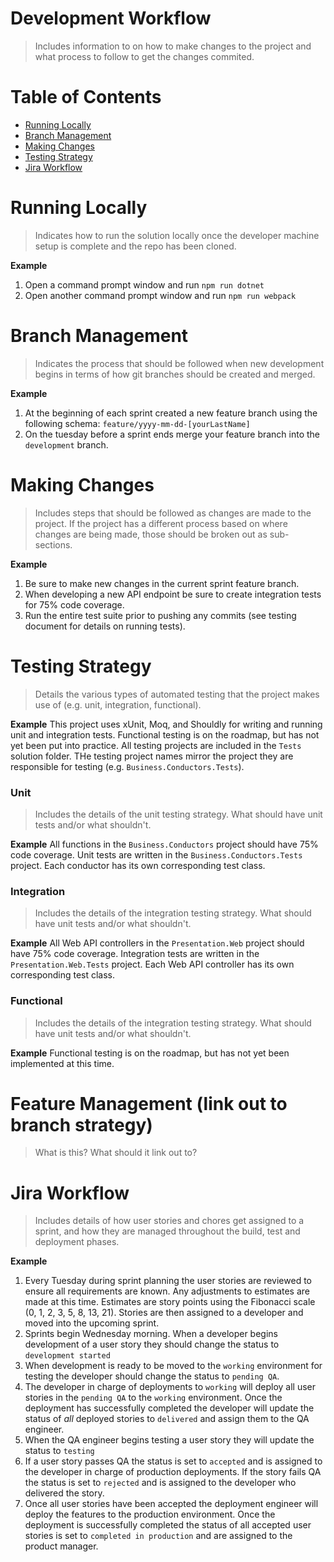 # Development Workflow
> Includes information to on how to make changes to the project and what process to follow to get the changes commited.

Table of Contents
=================
* [Running Locally](#running-locally)
* [Branch Management](#branch-management)
* [Making Changes](#making-changes)
* [Testing Strategy](#testing-strategy)
* [Jira Workflow](#jira-workflow)

Running Locally
===============
> Indicates how to run the solution locally once the developer machine setup is complete and the repo has been cloned.

**Example**
1. Open a command prompt window and run `npm run dotnet`
2. Open another command prompt window and run `npm run webpack`

Branch Management
=================
> Indicates the process that should be followed when new development begins in terms of how git branches should be created and merged.

**Example**
1. At the beginning of each sprint created a new feature branch using the following schema: `feature/yyyy-mm-dd-[yourLastName]`
2. On the tuesday before a sprint ends merge your feature branch into the `development` branch.

Making Changes
==============
> Includes steps that should be followed as changes are made to the project. If the project has a different process based on where changes are being made, those should be broken out as sub-sections.

**Example**
1. Be sure to make new changes in the current sprint feature branch.
2. When developing a new API endpoint be sure to create integration tests for 75% code coverage.
3. Run the entire test suite prior to pushing any commits (see testing document for details on running tests).

Testing Strategy
================
> Details the various types of automated testing that the project makes use of (e.g. unit, integration, functional).

**Example**
This project uses xUnit, Moq, and Shouldly for writing and running unit and integration tests. Functional testing is on the roadmap, but has not yet been put into practice. All testing projects are included in the `Tests` solution folder. THe testing project names mirror the project they are responsible for testing (e.g. `Business.Conductors.Tests`).

### Unit
> Includes the details of the unit testing strategy. What should have unit tests and/or what shouldn't.

**Example**
All functions in the `Business.Conductors` project should have 75% code coverage. Unit tests are written in the `Business.Conductors.Tests` project. Each conductor has its own corresponding test class.

### Integration
> Includes the details of the integration testing strategy. What should have unit tests and/or what shouldn't.

**Example**
All Web API controllers in the `Presentation.Web` project should have 75% code coverage. Integration tests are written in the `Presentation.Web.Tests` project. Each Web API controller has its own corresponding test class.

### Functional
> Includes the details of the integration testing strategy. What should have unit tests and/or what shouldn't.

**Example**
Functional testing is on the roadmap, but has not yet been implemented at this time.

Feature Management (link out to branch strategy)
=============
> What is this?  What should it link out to?

Jira Workflow
=============
> Includes details of how user stories and chores get assigned to a sprint, and how they are managed throughout the build, test and deployment phases.

**Example**
1. Every Tuesday during sprint planning the user stories are reviewed to ensure all requirements are known. Any adjustments to estimates are made at this time. Estimates are story points using the Fibonacci scale (0, 1, 2, 3, 5, 8, 13, 21). Stories are then assigned to a developer and moved into the upcoming sprint.
2. Sprints begin Wednesday morning. When a developer begins development of a user story they should change the status to `development started`
3. When development is ready to be moved to the `working` environment for testing the developer should change the status to `pending QA`.
4. The developer in charge of deployments to `working` will deploy all user stories in the `pending QA` to the `working` environment. Once the deployment has successfully completed the developer will update the status of _all_ deployed stories to `delivered` and assign them to the QA engineer.
5. When the QA engineer begins testing a user story they will update the status to `testing`
6. If a user story passes QA the status is set to `accepted` and is assigned to the developer in charge of production deployments. If the story fails QA the status is set to `rejected` and is assigned to the developer who delivered the story.
7. Once all user stories have been accepted the deployment engineer will deploy the features to the production environment. Once the deployment is successfully completed the status of all accepted user stories is set to `completed in production` and are assigned to the product manager.